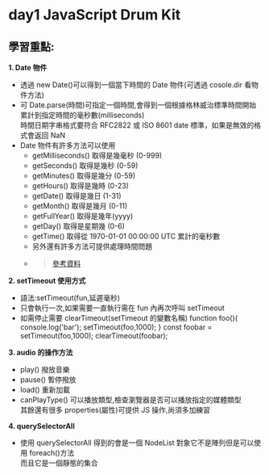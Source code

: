 # day1 JavaScript Drum Kit

## 學習重點:

**1. Date 物件**

- 透過 new Date()可以得到一個當下時間的 Date 物件(可透過 cosole.dir 看物件方法)
- 可 Date.parse(時間)可指定一個時間,會得到一個根據格林威治標準時間開始累計到指定時間的毫秒數(milliseconds)  
  時間日期字串格式要符合 RFC2822 或 ISO 8601 date 標準，如果是無效的格式會返回 NaN
- Date 物件有許多方法可以使用
  - getMilliseconds() 取得是幾毫秒 (0-999)
  - getSeconds() 取得是幾秒 (0-59)
  - getMinutes() 取得是幾分 (0-59)
  - getHours() 取得是幾時 (0-23)
  - getDate() 取得是幾日 (1-31)
  - getMonth() 取得是幾月 (0-11)
  - getFullYear() 取得是幾年(yyyy)
  - getDay() 取得是星期幾 (0-6)
  - getTime() 取得從 1970-01-01 00:00:00 UTC 累計的毫秒數
  - 另外還有許多方法可提供處理時間問題
  - > [參考資料](https://www.fooish.com/)

**2. setTimeout 使用方式**

- 語法:setTimeout(fun,延遲毫秒)
- 只會執行一次,如果需要一直執行需在 fun 內再次呼叫 setTimeout
- 如需停止需要 clearTimeout(setTimeout 的變數名稱)
  function foo(){
  console.log('bar');
  setTimeout(foo,1000);
  }
  const foobar = setTimeout(foo,1000);
  clearTimeout(foobar);

**3. audio 的操作方法**

- play() 撥放音樂
- pause() 暫停撥放
- load() 重新加載
- canPlayType() 可以播放類型,檢查瀏覽器是否可以播放指定的媒體類型  
  其餘還有很多 properties(屬性)可提供 JS 操作,尚須多加練習

**4. querySelectorAll**

- 使用 querySelectorAll 得到的會是一個 NodeList 對象它不是陣列但是可以使用 foreach()方法  
  而且它是一個靜態的集合
